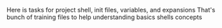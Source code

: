 Here is tasks for project shell, init files, variables, and expansions
That's bunch of training files to help understanding basics shells concepts 
